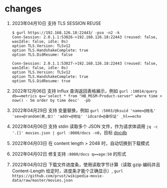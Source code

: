 # changes

1. 2023年04月10日 支持 TLS SESSION REUSE

    ```shell
    $ gurl https://192.168.126.18:22443/ -pso -n2 -k
    Conn-Session: 2.0.1.1:53026->192.168.126.18:22443 (reused: false, wasIdle: false, idle: 0s)
    option TLS.Version: TLSv12
    option TLS.HandshakeComplete: true
    option TLS.DidResume: false
    
    Conn-Session: 2.0.1.1:53027->192.168.126.18:22443 (reused: false, wasIdle: false, idle: 0s)
    option TLS.Version: TLSv12
    option TLS.HandshakeComplete: true
    option TLS.DidResume: true
    ```

2. 2022年12月06日 支持 Influx 查询返回表格展示，例如 `gurl :10014/query db==metrics q=='select * from "HB_MSSM-Product-server" where time > now() - 5m order by time desc'  -pb`
3. 2022年04月29日 支持 变量替换，例如 `gurl :5003/@ksuid 'name=@姓名' 'sex=@random(男,女)' 'addr=@地址' 'idcard=@身份证' _hl==echo`
4. 2022年04月06日 支持 stdin 读取多个 JSON 文件，作为请求体调用
    `jq -c '.[]' movies.json | gurl :8080/docs -n0`，目标 [docdb](https://github.com/bingoohuang/docdb)
5. 2022年04月03日 在 content length > 2048 时，自动切换到下载模式
6. 2022年04月02日 修复支持 `:8080/docs q==age:50` 的形式
7. 2022年04月02日 下载文件进度条，使用读取字节计算（读取 gzip 编码并且 Content-Length 给定时，进度条才能个正确显示）, 
    `gurl https://github.com/prust/wikipedia-movie-data/raw/master/movies.json`
